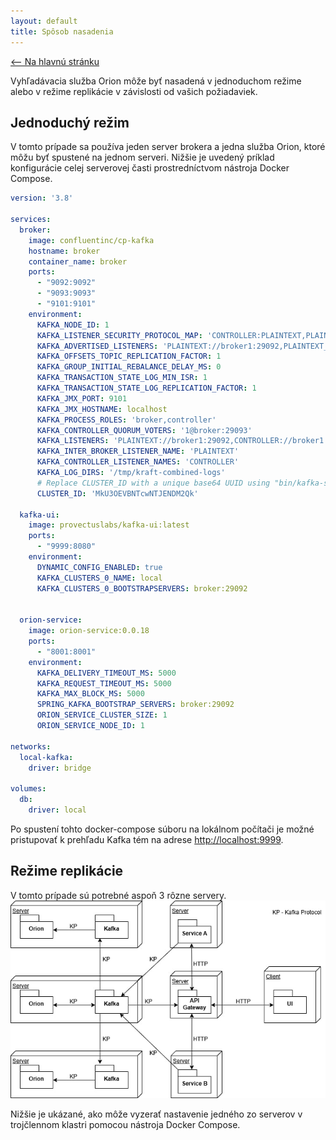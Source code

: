 ```yaml
---
layout: default
title: Spôsob nasadenia
---
```


[<-- Na hlavnú stránku](index.md)

Vyhľadávacia služba Orion môže byť nasadená v jednoduchom režime alebo v režime replikácie v závislosti od vašich požiadaviek.

## Jednoduchý režim
V tomto prípade sa používa jeden server brokera a jedna služba Orion, ktoré môžu byť spustené na jednom serveri.
Nižšie je uvedený príklad konfigurácie celej serverovej časti prostredníctvom nástroja Docker Compose.
```yaml
version: '3.8'

services:
  broker:
    image: confluentinc/cp-kafka
    hostname: broker
    container_name: broker
    ports:
      - "9092:9092"
      - "9093:9093"
      - "9101:9101"
    environment:
      KAFKA_NODE_ID: 1
      KAFKA_LISTENER_SECURITY_PROTOCOL_MAP: 'CONTROLLER:PLAINTEXT,PLAINTEXT:PLAINTEXT,PLAINTEXT_HOST:PLAINTEXT'
      KAFKA_ADVERTISED_LISTENERS: 'PLAINTEXT://broker1:29092,PLAINTEXT_HOST://localhost:9092'
      KAFKA_OFFSETS_TOPIC_REPLICATION_FACTOR: 1
      KAFKA_GROUP_INITIAL_REBALANCE_DELAY_MS: 0
      KAFKA_TRANSACTION_STATE_LOG_MIN_ISR: 1
      KAFKA_TRANSACTION_STATE_LOG_REPLICATION_FACTOR: 1
      KAFKA_JMX_PORT: 9101
      KAFKA_JMX_HOSTNAME: localhost
      KAFKA_PROCESS_ROLES: 'broker,controller'
      KAFKA_CONTROLLER_QUORUM_VOTERS: '1@broker:29093'
      KAFKA_LISTENERS: 'PLAINTEXT://broker1:29092,CONTROLLER://broker1:29093,PLAINTEXT_HOST://0.0.0.0:9092'
      KAFKA_INTER_BROKER_LISTENER_NAME: 'PLAINTEXT'
      KAFKA_CONTROLLER_LISTENER_NAMES: 'CONTROLLER'
      KAFKA_LOG_DIRS: '/tmp/kraft-combined-logs'
      # Replace CLUSTER_ID with a unique base64 UUID using "bin/kafka-storage.sh random-uuid"
      CLUSTER_ID: 'MkU3OEVBNTcwNTJENDM2Qk'

  kafka-ui:
    image: provectuslabs/kafka-ui:latest
    ports:
      - "9999:8080"
    environment:
      DYNAMIC_CONFIG_ENABLED: true
      KAFKA_CLUSTERS_0_NAME: local
      KAFKA_CLUSTERS_0_BOOTSTRAPSERVERS: broker:29092


  orion-service:
    image: orion-service:0.0.18
    ports:
      - "8001:8001"
    environment:
      KAFKA_DELIVERY_TIMEOUT_MS: 5000
      KAFKA_REQUEST_TIMEOUT_MS: 5000
      KAFKA_MAX_BLOCK_MS: 5000
      SPRING_KAFKA_BOOTSTRAP_SERVERS: broker:29092
      ORION_SERVICE_CLUSTER_SIZE: 1
      ORION_SERVICE_NODE_ID: 1

networks:
  local-kafka:
    driver: bridge

volumes:
  db:
    driver: local

```
Po spustení tohto docker-compose súboru na lokálnom počítači
je možné pristupovať k prehľadu Kafka tém na adrese [http://localhost:9999](http://localhost:9999).

## Režime replikácie
V tomto prípade sú potrebné aspoň 3 rôzne servery.
![deployment-diagram.jpg](images/deployment-diagram.jpg)

Nižšie je ukázané, ako môže vyzerať nastavenie jedného zo serverov v trojčlennom klastri pomocou nástroja Docker Compose.
